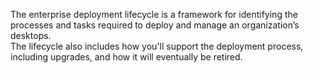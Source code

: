 


The enterprise deployment lifecycle is a framework for identifying the processes and tasks required to deploy and manage an organization’s desktops.
<br/>
The lifecycle also includes how you'll support the deployment process, including upgrades, and how it will eventually be retired.

